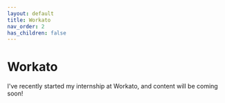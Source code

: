 ```yaml
---
layout: default
title: Workato
nav_order: 2
has_children: false
---
```

# Workato

I've recently started my internship at Workato, and content will be coming soon!
